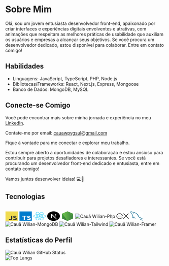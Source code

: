 # Sobre Mim

Olá, sou um jovem entusiasta desenvolvedor front-end, apaixonado por criar interfaces e experiências digitais envolventes e atrativas, com animações que respeitam as melhores práticas de usabilidade que auxiliam os usuários e empresas a alcançar seus objetivos. Se você procura um desenvolvedor dedicado, estou disponível para colaborar. Entre em contato comigo!

## Habilidades

- Linguagens: JavaScript, TypeScript, PHP, Node.js
- Bibliotecas/Frameworks: React, Next.js, Express, Mongoose
- Banco de Dados: MongoDB, MySQL

## Conecte-se Comigo

Você pode encontrar mais sobre minha jornada e experiência no meu [LinkedIn](https://www.linkedin.com/in/cau%C3%A3-wilian-a08313224/).

Contate-me por email: cauawpvgsul@gmail.com

Fique à vontade para me conectar e explorar meu trabalho.

Estou sempre aberto a oportunidades de colaboração e estou ansioso para contribuir para projetos desafiadores e interessantes. Se você está procurando um desenvolvedor front-end dedicado e entusiasta, entre em contato comigo!

Vamos juntos desenvolver ideias! 💻🚀

## Tecnologias

 <div style="display: inline_block"><br>
  <img align="center" alt="Cauã Wilian-Js" height="30" width="40" src="https://raw.githubusercontent.com/devicons/devicon/master/icons/javascript/javascript-original.svg">
  <img align="center" alt="Cauã Wilian-Ts" height="30" width="40" src="https://raw.githubusercontent.com/devicons/devicon/master/icons/typescript/typescript-original.svg">
  <img align="center" alt="Cauã Wilian-React" height="30" width="40" src="https://raw.githubusercontent.com/devicons/devicon/master/icons/react/react-original.svg">
  <img align="center" alt="Cauã Wilian-Next" height="30" width="40" src="https://raw.githubusercontent.com/devicons/devicon/master/icons/nextjs/nextjs-original.svg">
  <img align="center" alt="Cauã Wilian-Node.js" height="30" width="40" src="https://raw.githubusercontent.com/devicons/devicon/master/icons/nodejs/nodejs-original.svg">
  <img align="center" alt="Cauã Wilian-Php" height="30" width="40" src="https://cdn.jsdelivr.net/gh/devicons/devicon@latest/icons/php/php-original.svg">
  <img align="center" alt="Cauã Wilian-Express" height="30" width="40" src="https://raw.githubusercontent.com/devicons/devicon/master/icons/express/express-original.svg">
  <img align="center" alt="Cauã Wilian-MySQL" height="30" width="40" src="https://raw.githubusercontent.com/devicons/devicon/master/icons/mysql/mysql-original.svg">
  <img align="center" alt="Cauã Wilian-MongoDB" height="30" width="40" src="https://cdn.jsdelivr.net/gh/devicons/devicon/icons/mongodb/mongodb-original-wordmark.svg" />
  <img align="center" alt="Cauã Wilian-Tailwind" height="30" width="40" src="https://cdn.jsdelivr.net/gh/devicons/devicon@latest/icons/tailwindcss/tailwindcss-original.svg">
  <img align="center" alt="Cauã Wilian-Framer" height="30" width="40" src="https://cdn.jsdelivr.net/gh/devicons/devicon@latest/icons/framermotion/framermotion-original.svg">
</div>

## Estatísticas do Perfil

![Cauã Wilian GitHub Status](https://github-readme-stats.vercel.app/api?username=cauawp&show_icons=true&theme=radical)<br>
![Top Langs](https://github-readme-stats.vercel.app/api/top-langs/?username=cauawp&layout=compact&theme=radical)

